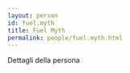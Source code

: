 ```yaml
---
layout: person
id: fuel.myth
title: Fuel Myth
permalink: people/fuel.myth.html
---
```


Dettagli della persona
